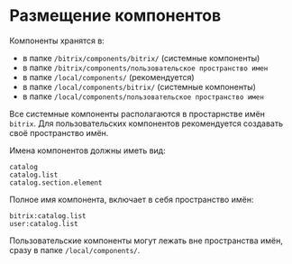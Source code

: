 # Размещение компонентов
Компоненты хранятся в:
- в папке `/bitrix/components/bitrix/` (системные компоненты)
- в папке `/bitrix/components/пользовательское пространство имен`
- в папке  `/local/components/` (рекомендуется)
- в папке  `/local/components/bitrix/` (системные компоненты)
- в папке  `/local/components/пользовательское пространство имен`

Все системные компоненты располагаются в простарнстве имён `bitrix`. Для пользовательских компонентов рекомендуется создавать своё пространство имён.

Имена компонентов должны иметь вид:

    catalog
    catalog.list
    catalog.section.element

Полное имя компонента, включает в себя пространство имён:

    bitrix:catalog.list
    user:catalog.list

Пользовательские компоненты могут лежать вне пространства имён, сразу в папке `/local/components/`.
